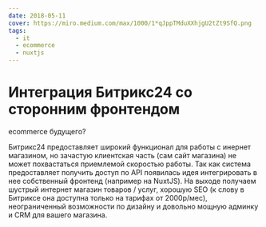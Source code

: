```yaml
---
date: 2018-05-11
cover: https://miro.medium.com/max/1000/1*qJppTMduXXhjgU2tZt9SfQ.png
tags:
  - it
  - ecommerce
  - nuxtjs
---
```


# Интеграция Битрикс24 со сторонним фронтендом
ecommerce будущего?

Битрикс24 предоставляет широкий функционал для работы с инернет магазином, но зачастую клиентская часть (сам сайт магазина) не может похвастаться приемлемой скоростью работы. Так как система предоставляет получить доступ по API появилась идея интегрировать в нее собственный фронтенд (например на NuxtJS). На выходе получаем шустрый интернет магазин товаров / услуг, хорошую SEO (к слову в Битриксе она доступна только на тарифах от 2000р/мес), неограниченный возможности по дизайну и довольно мощную админку и CRM для вашего магазина.


